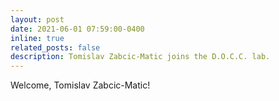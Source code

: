 ```yaml
---
layout: post
date: 2021-06-01 07:59:00-0400
inline: true
related_posts: false
description: Tomislav Zabcic-Matic joins the D.O.C.C. lab.
---
```


Welcome, Tomislav Zabcic-Matic!
